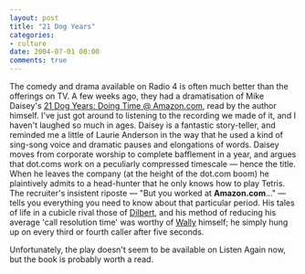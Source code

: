 ```yaml
---
layout: post
title: "21 Dog Years"
categories:
- culture
date: 2004-07-01 00:00
comments: true
---
```


<p>The comedy and drama available on Radio 4 is often much better than the offerings on TV. A few weeks ago, they had a dramatisation of Mike Daisey's <a href="http://www.amazon.co.uk/exec/obidos/ASIN/074323815X/butshesagirl-21" title="Buy the book at Amazon.co.uk - for some reason, the British version of the paperback has a different sub-title">21 Dog Years: Doing Time @ Amazon.com</a>, read by the author himself. I've just got around to listening to the recording we made of it, and I haven't laughed so much in ages. Daisey is a fantastic story-teller, and reminded me a little of Laurie Anderson in the way that he used a kind of sing-song voice and dramatic pauses and elongations of words. Daisey moves from corporate worship to complete bafflement in a year, and argues that dot.coms work on a peculiarly compressed timescale &mdash; hence the title. When he leaves the company (at the height of the dot.com boom) he plaintively admits to a head-hunter that he only knows how to play Tetris. The recruiter's insistent riposte &mdash; "But you worked at <strong>Amazon.com</strong>..." &mdash; tells you everything you need to know about that particular period. His tales of life in a cubicle rival those of <a href="http://www.dilbert.com/" title="Dilbert comics">Dilbert</a>, and his method of reducing his average 'call resolution time' was worthy of <a href="http://www.dilbert.com/comics/dilbert/the_characters/html/character2.html" title="Wally and other characters">Wally</a> himself; he simply hung up on every third or fourth caller after five seconds.</p><p>Unfortunately, the play doesn't seem to be available on Listen Again now, but the book is probably worth a read.</p>



